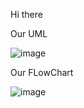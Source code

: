 Hi there

Our UML

![image](.github/assets/UML.png)

Our FLowChart

![image](.github/assets/RasberryPiFC.png)
